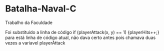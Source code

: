 # Batalha-Naval-C
Trabalho da Faculdade

Foi substituido a linha de código if (playerAttack(x, y) == 1) {playerHits++;} para está linha de código atual, não dava certo antes pois chamava duas vezes a variavel playerAttack
